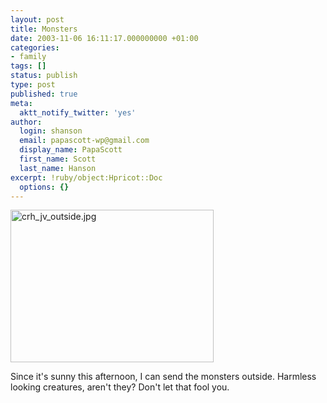 ```yaml
---
layout: post
title: Monsters
date: 2003-11-06 16:11:17.000000000 +01:00
categories:
- family
tags: []
status: publish
type: post
published: true
meta:
  aktt_notify_twitter: 'yes'
author:
  login: shanson
  email: papascott-wp@gmail.com
  display_name: PapaScott
  first_name: Scott
  last_name: Hanson
excerpt: !ruby/object:Hpricot::Doc
  options: {}
---
```

<p><img alt="crh_jv_outside.jpg" src="http://www.papascott.de/wordpress/wp-content/uploads/2003/11/crh_jv_outside.jpg" width="325" height="244" border="0" /></p>
<p>Since it's sunny this afternoon, I can send the monsters outside. Harmless looking creatures, aren't they? Don't let that fool you.</p>
